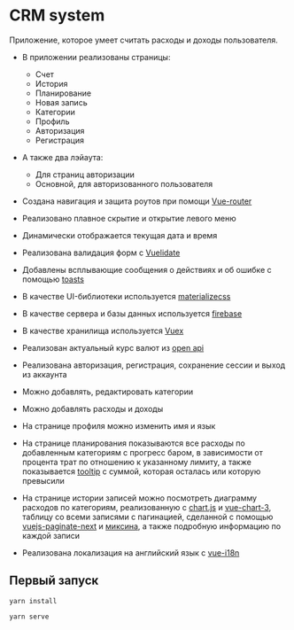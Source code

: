 # CRM system

Приложение, которое умеет считать расходы и доходы пользователя.

- В приложении реализованы страницы:

  - Счет
  - История
  - Планирование
  - Новая запись
  - Категории
  - Профиль
  - Авторизация
  - Регистрация

- А также два лэйаута:

  - Для страниц авторизации
  - Основной, для авторизованного пользователя

- Создана навигация и защита роутов при помощи [Vue-router](https://router.vuejs.org/)
- Реализовано плавное скрытие и открытие левого меню
- Динамически отображается текущая дата и время
- Реализована валидация форм с [Vuelidate](https://vuelidate-next.netlify.app/)
- Добавлены всплывающие сообщения о действиях и об ошибке с помощью [toasts](https://materializecss.com/toasts.html)
- В качестве UI-библиотеки используется [materializecss](https://materializecss.com/)
- В качестве сервера и базы данных используется [firebase](https://firebase.google.com/)
- В качестве хранилища используется [Vuex](https://vuex.vuejs.org/)
- Реализован актуальный курс валют из [open api](https://raw.githubusercontent.com/fawazahmed0/currency-api/1/latest/currencies/rub.json)
- Реализована авторизация, регистрация, сохранение сессии и выход из аккаунта
- Можно добавлять, редактировать категории
- Можно добавлять расходы и доходы
- На странице профиля можно изменить имя и язык
- На странице планирования показываются все расходы по добавленным категориям с прогресс баром, в зависимости от процента трат по отношению к указанному лимиту, а также показывается [tooltip](https://materializecss.com/tooltips.html) с суммой, которая осталась или которую превысили
- На странице истории записей можно посмотреть диаграмму расходов по категориям, реализованную с [chart.js](https://www.chartjs.org/) и [vue-chart-3](https://vue-chart-3.netlify.app/), таблицу со всеми записями с пагинацией, сделанной с помощью [vuejs-paginate-next](https://github.com/cloudeep/vuejs-paginate-next#readme) и [миксина](https://github.com/Victoria-Rozhkova/crm-system/blob/master/src/mixins/pagination.mixin.js), а также подробную информацию по каждой записи
- Реализована локализация на английский язык с [vue-i18n](https://vue-i18n.intlify.dev/)

## Первый запуск

```
yarn install
```

```
yarn serve
```
